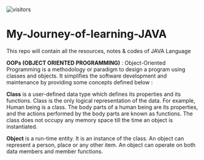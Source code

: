 <!-- ### [Connect with me 💬]  -->
![visitors](https://visitor-badge.laobi.icu/badge?page_id=rabbanimdrb.My-Journey-of-learning-JAVA)
# My-Journey-of-learning-JAVA
This repo will contain all the resources, notes &amp; codes of JAVA Language

**OOPs (OBJECT ORIENTED PROGRAMMING)** :
Object-Oriented Programming is a methodology or paradigm to design a program using classes and objects. It simplifies the software development and maintenance by providing some concepts defined below : 

**Class** is a user-defined data type which defines its properties and its functions. Class is the only logical representation of the data. For example, Human being is a class. The body parts of a human being are its properties, and the actions performed by the body parts are known as functions. The class does not occupy any memory space till the time an object is instantiated.

**Object** is a run-time entity. It is an instance of the class. An object can represent a person, place or any other item. An object can operate on both data members and member functions. 
